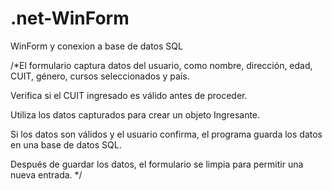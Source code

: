 # .net-WinForm
WinForm y conexion a base de datos SQL

/*El formulario captura datos del usuario, como nombre, dirección, edad, CUIT, género, cursos seleccionados y país.

Verifica si el CUIT ingresado es válido antes de proceder.

Utiliza los datos capturados para crear un objeto Ingresante.

Si los datos son válidos y el usuario confirma, el programa guarda los datos en una base de datos SQL.

Después de guardar los datos, el formulario se limpia para permitir una nueva entrada. */
